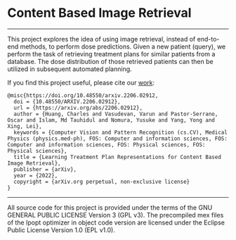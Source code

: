 # Content Based Image Retrieval

---

This project explores the idea of using image retrieval, instead of end-to-end methods, to perform dose predictions. Given a new patient (query), we perform the task of retrieving treatment plans for similar patients from a database. The dose distribution of those retrieved patients can then be utilized in subsequent automated planning.

If you find this project useful, please cite our [work](https://arxiv.org/abs/2206.02912):
```
@misc{https://doi.org/10.48550/arxiv.2206.02912,
  doi = {10.48550/ARXIV.2206.02912},
  url = {https://arxiv.org/abs/2206.02912},
  author = {Huang, Charles and Vasudevan, Varun and Pastor-Serrano, Oscar and Islam, Md Tauhidul and Nomura, Yusuke and Yang, Yong and Xing, Lei},
  keywords = {Computer Vision and Pattern Recognition (cs.CV), Medical Physics (physics.med-ph), FOS: Computer and information sciences, FOS: Computer and information sciences, FOS: Physical sciences, FOS: Physical sciences},
  title = {Learning Treatment Plan Representations for Content Based Image Retrieval},
  publisher = {arXiv},
  year = {2022},
  copyright = {arXiv.org perpetual, non-exclusive license}
}

```
---

All source code for this project is provided under the terms of the GNU GENERAL PUBLIC LICENSE Version 3 (GPL v3). The precompiled mex files of the Ipopt optimizer in object code version are licensed under the Eclipse Public License Version 1.0 (EPL v1.0).
